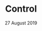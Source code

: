 ---
layout: post
date: 27 August 2019
title: Control
developer: Remedy Entertainment
card-image: 1
banner-image: 0
banner-offset: 85
---